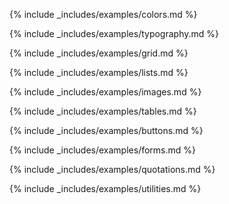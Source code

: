 ---
---

{% include _includes/examples/colors.md %}

{% include _includes/examples/typography.md %}

{% include _includes/examples/grid.md %}

{% include _includes/examples/lists.md %}

{% include _includes/examples/images.md %}

{% include _includes/examples/tables.md %}

{% include _includes/examples/buttons.md %}

{% include _includes/examples/forms.md %}

{% include _includes/examples/quotations.md %}

{% include _includes/examples/utilities.md %}
